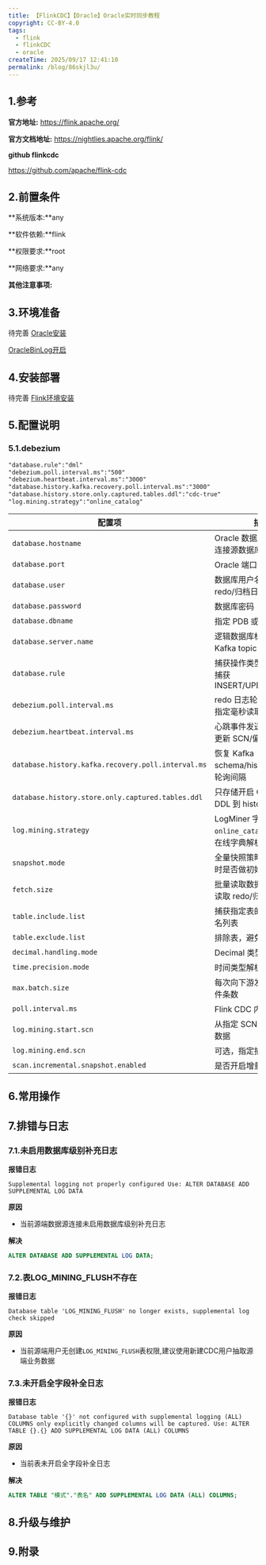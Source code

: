 ```yaml
---
title: 【FlinkCDC】【Oracle】Oracle实时同步教程
copyright: CC-BY-4.0
tags:
  - flink
  - flinkCDC
  - oracle
createTime: 2025/09/17 12:41:10
permalink: /blog/86skjl3u/
---
```


## 1.参考

**官方地址:**
https://flink.apache.org/

**官方文档地址:**
https://nightlies.apache.org/flink/

**github flinkcdc**

https://github.com/apache/flink-cdc

## 2.前置条件

**系统版本:**any

**软件依赖:**flink

**权限要求:**root

**网络要求:**any

**其他注意事项:**

## 3.环境准备

待完善 [Oracle安装](./引用路径文档.md)

[OracleBinLog开启](../数据库运维/Oracle/【Oracle】【BinLog】OracleLogmnr补全日志操作说明.md)

## 4.安装部署

待完善 [Flink环境安装](./引用路径文档.md)

## 5.配置说明

### 5.1.debezium

```markdown
"database.rule":"dml"
"debezium.poll.interval.ms":"500"
"debezium.heartbeat.interval.ms":"3000"
"database.history.kafka.recovery.poll.interval.ms":"3000"
"database.history.store.only.captured.tables.ddl":"cdc-true"
"log.mining.strategy":"online_catalog"
```

| 配置项                                             | 描述                                                         | 默认值 / 示例                |
| -------------------------------------------------- | ------------------------------------------------------------ | ---------------------------- |
| `database.hostname`                                | Oracle 数据库地址，用于连接源数据库                          | `127.0.0.1`                  |
| `database.port`                                    | Oracle 端口号                                                | `1521`                       |
| `database.user`                                    | 数据库用户名，用于读取 redo/归档日志                         | `cdc_user`                   |
| `database.password`                                | 数据库密码                                                   | `StrongPassword`             |
| `database.dbname`                                  | 指定 PDB 或 SID                                              | `ORCLPDB1`                   |
| `database.server.name`                             | 逻辑数据库标识，用于 Kafka topic 命名                        | `dbserver1`                  |
| `database.rule`                                    | 捕获操作类型，`dml` 表示只捕获 INSERT/UPDATE/DELETE          | `dml`                        |
| `debezium.poll.interval.ms`                        | redo 日志轮询间隔，每隔指定毫秒读取日志                      | `500`                        |
| `debezium.heartbeat.interval.ms`                   | 心跳事件发送间隔，用于更新 SCN/偏移                          | `3000`                       |
| `database.history.kafka.recovery.poll.interval.ms` | 恢复 Kafka schema/history topic 的轮询间隔                   | `3000`                       |
| `database.history.store.only.captured.tables.ddl`  | 只存储开启 CDC 的表的 DDL 到 history topic                   | `cdc-true`                   |
| `log.mining.strategy`                              | LogMiner 字典策略，`online_catalog` 表示使用在线字典解析 redo | `online_catalog`             |
| `snapshot.mode`                                    | 全量快照策略，决定启动时是否做初始全量快照                   | `initial`                    |
| `fetch.size`                                       | 批量读取数据大小，每次读取 redo/归档日志的行数               | `1024`                       |
| `table.include.list`                               | 捕获指定表的变更，按表名列表                                 | -                            |
| `table.exclude.list`                               | 排除表，避免日志量过大                                       | -                            |
| `decimal.handling.mode`                            | Decimal 类型解析方式                                         | `precise`                    |
| `time.precision.mode`                              | 时间类型解析精度                                             | `adaptive_time_microseconds` |
| `max.batch.size`                                   | 每次向下游发送的最大事件条数                                 | `2048`                       |
| `poll.interval.ms`                                 | Flink CDC 内部轮询间隔                                       | `500`                        |
| `log.mining.start.scn`                             | 从指定 SCN 开始捕获增量数据                                  | -                            |
| `log.mining.end.scn`                               | 可选，指定捕获结束 SCN                                       | -                            |
| `scan.incremental.snapshot.enabled`                | 是否开启增量快照模式                                         | `false`                      |

## 6.常用操作

## 7.排错与日志

### 7.1.未启用数据库级别补充日志

**报错日志**

```shell
Supplemental logging not properly configured Use: ALTER DATABASE ADD SUPPLEMENTAL LOG DATA
```

**原因**

* 当前源端数据源连接未启用数据库级别补充日志

**解决**

```sql
ALTER DATABASE ADD SUPPLEMENTAL LOG DATA;
```

### 7.2.表LOG_MINING_FLUSH不存在

**报错日志**

```shell
Database table 'LOG_MINING_FLUSH' no longer exists, supplemental log check skipped
```

**原因**

* 当前源端用户无创建`LOG_MINING_FLUSH`表权限,建议使用新建CDC用户抽取源端业务数据

### 7.3.未开启全字段补全日志

**报错日志**

```shell
Database table '{}' not configured with supplemental logging (ALL) COLUMNS only explicitly changed columns will be captured. Use: ALTER TABLE {}.{} ADD SUPPLEMENTAL LOG DATA (ALL) COLUMNS
```

**原因**

* 当前表未开启全字段补全日志

**解决**

```sql
ALTER TABLE "模式"."表名" ADD SUPPLEMENTAL LOG DATA (ALL) COLUMNS;
```

## 8.升级与维护

## 9.附录